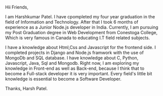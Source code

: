 Hii Friends,

I am Harshkumar Patel. I have cpompleted my four year graduation in the field of Information and Technology. After that I took 6 months of experience as a Junior Node.js developer in India. Currently, I am pursuing my Post Graduation degree in Web Development from Conestoga College, Which is very famous in Canada to educating I.T field related subjects.

I have a knowledge about Html,Css and Javascript for the frontend side. I completed projects in Django and Node.js framwork with the use of MongoDb and SQL database. I have knowledge about C, Python, Javascript, Java, Sql and Mongodb.
Right now, I am exploring my knowledge in Front-end as well as Back-end, because I think that to become a Full-stack developer it is very important. Every field's little bit knowledge is essential to become a Software Developer.

Thanks,
Harsh Patel.
